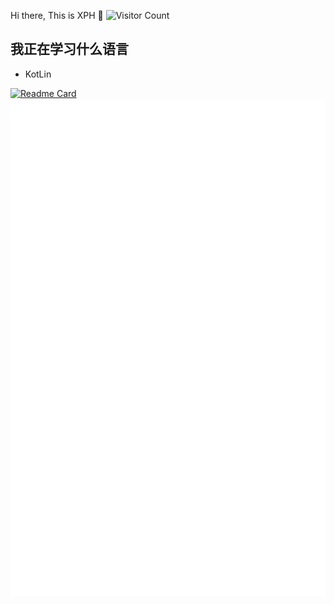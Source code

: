 Hi there, This is XPH 👋 ![Visitor Count](https://profile-counter.glitch.me/XPHXPHL/count.svg)

<!--
**XPH** is a ✨ _special_ ✨ repository because its `README.md` (this file) appears on your GitHub profile.

Here are some ideas to get you started:

- 🔭 I’m currently working on ...
- 🌱 I’m currently learning ...
- 👯 I’m looking to collaborate on ...
- 🤔 I’m looking for help with ...
- 💬 Ask me about ...
- 📫 How to reach me: ...
- 😄 Pronouns: ...
- ⚡ Fun fact: ...
-->
## 我正在学习什么语言
- KotLin

[![Readme Card](https://github-readme-stats-one-bice.vercel.app/api?username=XPHXPHL&show_icons=true&role=OWNER,ORGANIZATION_MEMBER,COLLABORATOR)](#)
![card](https://github.com/XPHXPHL/netease-cloud-music-card/blob/main/card.svg)
